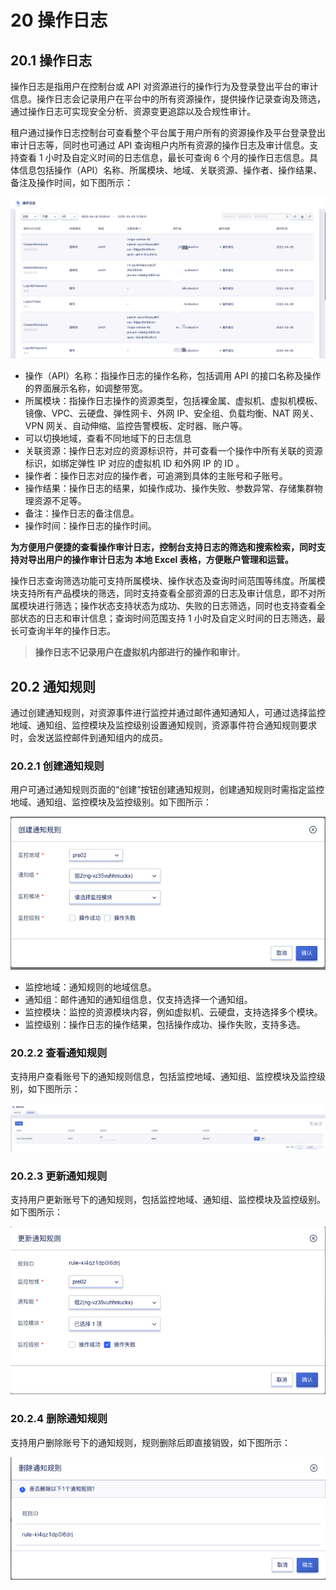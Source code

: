 # 20 操作日志

## 20.1 操作日志

操作日志是指用户在控制台或 API 对资源进行的操作行为及登录登出平台的审计信息。操作日志会记录用户在平台中的所有资源操作，提供操作记录查询及筛选，通过操作日志可实现安全分析、资源变更追踪以及合规性审计。

租户通过操作日志控制台可查看整个平台属于用户所有的资源操作及平台登录登出审计日志等，同时也可通过 API 查询租户内所有资源的操作日志及审计信息。支持查看 1 小时及自定义时间的日志信息，最长可查询 6 个月的操作日志信息。具体信息包括操作（API）名称、所属模块、地域、关联资源、操作者、操作结果、备注及操作时间，如下图所示：

![log](../images/userguide/log.png)

* 操作（API）名称：指操作日志的操作名称，包括调用 API 的接口名称及操作的界面展示名称，如调整带宽。
* 所属模块：指操作日志操作的资源类型，包括裸金属、虚拟机、虚拟机模板、镜像、VPC、云硬盘、弹性网卡、外网 IP、安全组、负载均衡、NAT 网关、VPN 网关、自动伸缩、监控告警模板、定时器、账户等。
* 可以切换地域，查看不同地域下的日志信息
* 关联资源：操作日志对应的资源标识符，并可查看一个操作中所有关联的资源标识，如绑定弹性 IP 对应的虚拟机 ID 和外网 IP 的 ID 。
* 操作者：操作日志对应的操作者，可追溯到具体的主账号和子账号。
* 操作结果：操作日志的结果，如操作成功、操作失败、参数异常、存储集群物理资源不足等。
* 备注：操作日志的备注信息。
* 操作时间：操作日志的操作时间。

**为方便用户便捷的查看操作审计日志，控制台支持日志的筛选和搜索检索，同时支持对导出用户的操作审计日志为 本地 Excel 表格，方便账户管理和运营。**

操作日志查询筛选功能可支持所属模块、操作状态及查询时间范围等纬度。所属模块支持所有产品模块的筛选，同时支持查看全部资源的日志及审计信息，即不对所属模块进行筛选；操作状态支持状态为成功、失败的日志筛选，同时也支持查看全部状态的日志和审计信息；查询时间范围支持 1 小时及自定义时间的日志筛选，最长可查询半年的操作日志。

> **操作日志不记录用户在虚拟机内部进行的操作和审计**。

## 20.2 通知规则

通过创建通知规则，对资源事件进行监控并通过邮件通知通知人，可通过选择监控地域、通知组、监控模块及监控级别设置通知规则，资源事件符合通知规则要求时，会发送监控邮件到通知组内的成员。

### 20.2.1 创建通知规则

用户可通过通知规则页面的“创建”按钮创建通知规则，创建通知规则时需指定监控地域、通知组、监控模块及监控级别。如下图所示：

![logrule](../images/userguide/logrule.png)

* 监控地域：通知规则的地域信息。
* 通知组：邮件通知的通知组信息，仅支持选择一个通知组。
* 监控模块：监控的资源模块内容，例如虚拟机、云硬盘，支持选择多个模块。
* 监控级别：操作日志的操作结果，包括操作成功、操作失败，支持多选。

### 20.2.2 查看通知规则

支持用户查看账号下的通知规则信息，包括监控地域、通知组、监控模块及监控级别，如下图所示：

![logrule1](../images/userguide/logrule1.png)

### 20.2.3 更新通知规则

支持用户更新账号下的通知规则，包括监控地域、通知组、监控模块及监控级别。如下图所示：

![logrule2](../images/userguide/logrule2.png)

### 20.2.4 删除通知规则

支持用户删除账号下的通知规则，规则删除后即直接销毁，如下图所示：

![logrule3](../images/userguide/logrule3.png)
